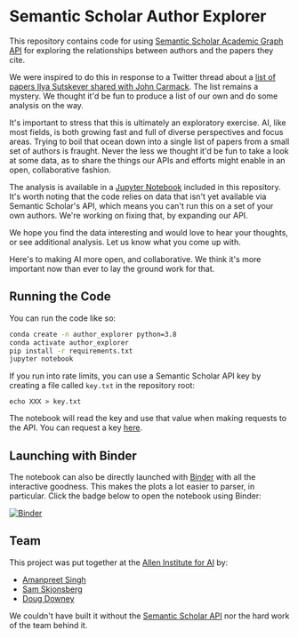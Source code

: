 # Semantic Scholar Author Explorer

This repository contains code for using [Semantic Scholar Academic Graph API](https://www.semanticscholar.org/product/api)
for exploring the relationships between authors and the papers they cite.

We were inspired to do this in response to a Twitter thread about a [list of papers
Ilya Sutskever shared with John Carmack](https://twitter.com/xlr8harder/status/1621528198097047553).
The list remains a mystery. We thought it'd be fun to produce a list of our own and
do some analysis on the way.

It's important to stress that this is ultimately an exploratory exercise. AI, like
most fields, is both growing fast and full of diverse perspectives and focus areas. 
Trying to boil that ocean down into a single list of papers from a small set of authors is fraught. 
Never the less we thought it'd be fun to take a look at some data, as to share the
things our APIs and efforts might enable in an open, collaborative fashion.

The analysis is available in a [Jupyter Notebook](./AuthorTopCitedPapers.ipynb)
included in this repository. It's worth noting that the code relies on data that
isn't yet available via Semantic Scholar's API, which means you can't run this
on a set of your own authors. We're working on fixing that, by expanding our API.

We hope you find the data interesting and would love to hear your thoughts, or see
additional analysis. Let us know what you come up with.

Here's to making AI more open, and collaborative. We think it's more important now
than ever to lay the ground work for that.

## Running the Code

You can run the code like so:

```bash
conda create -n author_explorer python=3.8
conda activate author_explorer
pip install -r requirements.txt
jupyter notebook
```

If you run into rate limits, you can use a Semantic Scholar API key
by creating a file called `key.txt` in the repository root:

```
echo XXX > key.txt
```

The notebook will read the key and use that value when making requests to
the API. You can request a key [here](https://www.semanticscholar.org/product/api#Partner-Form).

## Launching with Binder

The notebook can also be directly launched with [Binder](https://mybinder.org/) 
with all the interactive goodness. This makes the plots a lot easier to parser, in
particular. Click the badge below to open the notebook using Binder:

[![Binder](https://mybinder.org/badge_logo.svg)](https://mybinder.org/v2/gh/allenai/author-explorer/main?filepath=AuthorTopCitedPapers.ipynb)

## Team

This project was put together at the [Allen Institute for AI](https://allenai.org) by:

- [Amanpreet Singh](https://www.semanticscholar.org/author/Amanpreet-Singh/2116287642)
- [Sam Skjonsberg](https://www.semanticscholar.org/author/Sam-Skjonsberg/46181683)
- [Doug Downey](https://www.semanticscholar.org/author/Doug-Downey/145612610)

We couldn't have built it without the [Semantic Scholar API](https://www.semanticscholar.org/product/api)
nor the hard work of the team behind it.


